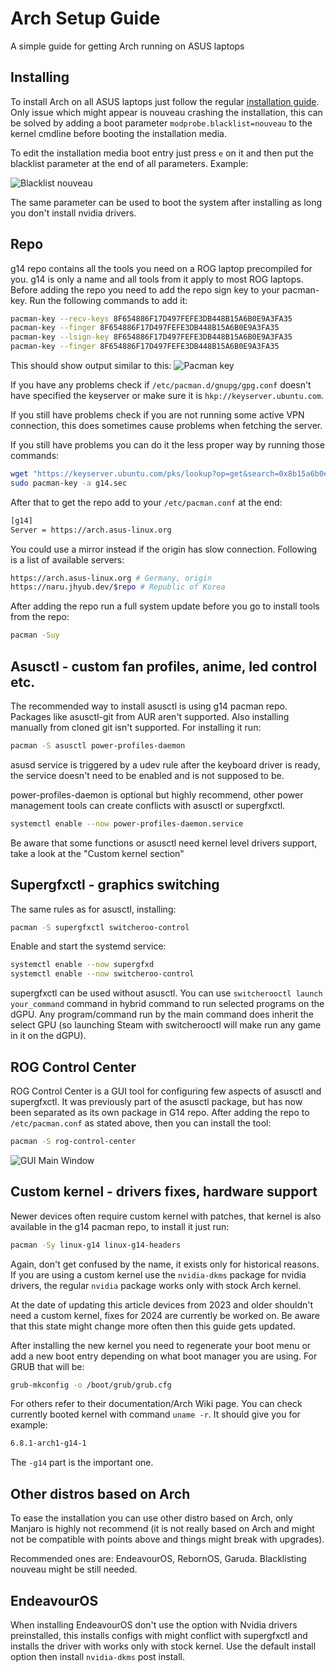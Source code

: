
# Arch Setup Guide

A simple guide for getting Arch running on ASUS laptops

## Installing

To install Arch on all ASUS laptops just follow the regular [installation guide](https://wiki.archlinux.org/title/installation_guide). Only issue which might appear is nouveau crashing the installation, this can be solved by adding a boot parameter `modprobe.blacklist=nouveau` to the kernel cmdline before booting the installation media.

To edit the installation media boot entry just press `e` on it and then put the blacklist parameter at the end of all parameters. Example:

![Blacklist nouveau](/images/guides/arch-guide/blacklist-nouveau.png)

The same parameter can be used to boot the system after installing as long you don't install nvidia drivers.

## Repo

g14 repo contains all the tools you need on a ROG laptop precompiled for you. g14 is only a name and all tools from it apply to most ROG laptops. Before adding the repo you need to add the repo sign key to your pacman-key. Run the following commands to add it:

```bash
pacman-key --recv-keys 8F654886F17D497FEFE3DB448B15A6B0E9A3FA35
pacman-key --finger 8F654886F17D497FEFE3DB448B15A6B0E9A3FA35
pacman-key --lsign-key 8F654886F17D497FEFE3DB448B15A6B0E9A3FA35
pacman-key --finger 8F654886F17D497FEFE3DB448B15A6B0E9A3FA35
```

This should show output similar to this:
![Pacman key](/images/guides/arch-guide/g14-sign-key.png)

If you have any problems check if `/etc/pacman.d/gnupg/gpg.conf` doesn't have specified the keyserver or make sure it is `hkp://keyserver.ubuntu.com`.

If you still have problems check if you are not running some active VPN connection, this does sometimes cause problems when fetching the server.

If you still have problems you can do it the less proper way by running those commands:

```bash
wget "https://keyserver.ubuntu.com/pks/lookup?op=get&search=0x8b15a6b0e9a3fa35" -O g14.sec
sudo pacman-key -a g14.sec
```

After that to get the repo add to your `/etc/pacman.conf` at the end:

```bash
[g14]
Server = https://arch.asus-linux.org
```

You could use a mirror instead if the origin has slow connection. Following is a list of available servers:

```bash
https://arch.asus-linux.org # Germany, origin
https://naru.jhyub.dev/$repo # Republic of Korea
```

After adding the repo run a full system update before you go to install tools from the repo:

```bash
pacman -Suy
```

## Asusctl - custom fan profiles, anime, led control etc.

The recommended way to install asusctl is using g14 pacman repo. Packages like asusctl-git from AUR aren't supported. Also installing manually from cloned git isn't supported. For installing it run:

```bash
pacman -S asusctl power-profiles-daemon
```

asusd service is triggered by a udev rule after the keyboard driver is ready, the service doesn't need to be enabled and is not supposed to be.

power-profiles-daemon is optional but highly recommend, other power management tools can create conflicts with asusctl or supergfxctl.

```bash
systemctl enable --now power-profiles-daemon.service
```

Be aware that some functions or asusctl need kernel level drivers support, take a look at the "Custom kernel section"

## Supergfxctl - graphics switching

The same rules as for asusctl, installing:

```bash
pacman -S supergfxctl switcheroo-control
```

Enable and start the systemd service:

```bash
systemctl enable --now supergfxd
systemctl enable --now switcheroo-control
```

supergfxctl can be used without asusctl. You can use `switcherooctl launch your_command` command in hybrid command to run selected programs on the dGPU. Any program/command run by the main command does inherit the select GPU (so launching Steam with switcherooctl will make run any game in it on the dGPU).

## ROG Control Center

ROG Control Center is a GUI tool for configuring few aspects of asusctl and supergfxctl. It was previously part of the asusctl package, but has now been separated as its own package in G14 repo. After adding the repo to `/etc/pacman.conf` as stated above, then you can install the tool:

```bash
pacman -S rog-control-center
```

![GUI Main Window](/images/guides/gui-main.png)

## Custom kernel - drivers fixes, hardware support

Newer devices often require custom kernel with patches, that kernel is also available in the g14 pacman repo, to install it just run:

```bash
pacman -Sy linux-g14 linux-g14-headers
```

Again, don't get confused by the name, it exists only for historical reasons. If you are using a custom kernel use the `nvidia-dkms` package for nvidia drivers, the regular `nvidia` package works only with stock Arch kernel.

At the date of updating this article devices from 2023 and older shouldn't need a custom kernel, fixes for 2024 are currently be worked on. Be aware that this state might change more often then this guide gets updated.

After installing the new kernel you need to regenerate your boot menu or add a new boot entry depending on what boot manager you are using. For GRUB that will be:

```bash
grub-mkconfig -o /boot/grub/grub.cfg
```

For others refer to their documentation/Arch Wiki page. You can check currently booted kernel with command `uname -r`. It should give you for example:

```bash
6.8.1-arch1-g14-1
```

The `-g14` part is the important one.

## Other distros based on Arch

To ease the installation you can use other distro based on Arch, only Manjaro is highly not recommend (it is not really based on Arch and might not be compatible with points above and things might break with upgrades).

Recommended ones are: EndeavourOS, RebornOS, Garuda. Blacklisting nouveau might be still needed.

## EndeavourOS

When installing EndeavourOS don't use the option with Nvidia drivers preinstalled, this installs configs with might conflict with supergfxctl and installs the driver with works only with stock kernel. Use the default install option then install `nvidia-dkms` post install.
